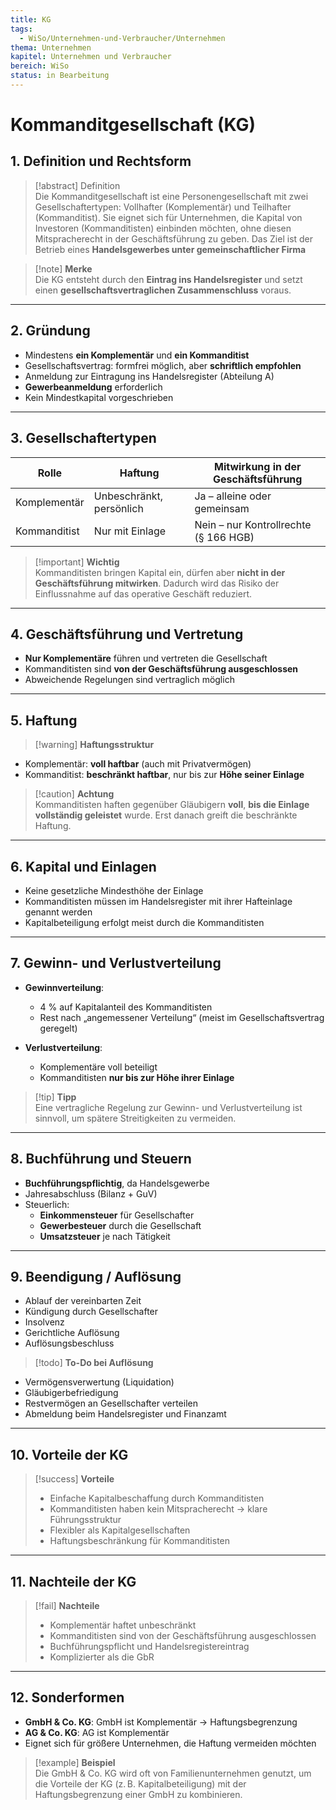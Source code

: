 ```yaml
---
title: KG
tags:
  - WiSo/Unternehmen-und-Verbraucher/Unternehmen
thema: Unternehmen
kapitel: Unternehmen und Verbraucher
bereich: WiSo
status: in Bearbeitung
---
```

# Kommanditgesellschaft (KG)

## 1. Definition und Rechtsform

> [!abstract] Definition  
> Die Kommanditgesellschaft ist eine Personengesellschaft mit zwei Gesellschaftertypen: Vollhafter (Komplementär) und Teilhafter (Kommanditist). Sie eignet sich für Unternehmen, die Kapital von Investoren (Kommanditisten) einbinden möchten, ohne diesen Mitspracherecht in der Geschäftsführung zu geben. Das Ziel ist der Betrieb eines **Handelsgewerbes unter gemeinschaftlicher Firma**

> [!note] **Merke**  
> Die KG entsteht durch den **Eintrag ins Handelsregister** und setzt einen **gesellschaftsvertraglichen Zusammenschluss** voraus.

---

## 2. Gründung

- Mindestens **ein Komplementär** und **ein Kommanditist**
- Gesellschaftsvertrag: formfrei möglich, aber **schriftlich empfohlen**
- Anmeldung zur Eintragung ins Handelsregister (Abteilung A)
- **Gewerbeanmeldung** erforderlich
- Kein Mindestkapital vorgeschrieben

---

## 3. Gesellschaftertypen

| Rolle         | Haftung                  | Mitwirkung in der Geschäftsführung        |
|---------------|---------------------------|--------------------------------------------|
| Komplementär  | Unbeschränkt, persönlich  | Ja – alleine oder gemeinsam                |
| Kommanditist  | Nur mit Einlage           | Nein – nur Kontrollrechte (§ 166 HGB)      |

> [!important] **Wichtig**  
> Kommanditisten bringen Kapital ein, dürfen aber **nicht in der Geschäftsführung mitwirken**. Dadurch wird das Risiko der Einflussnahme auf das operative Geschäft reduziert.

---

## 4. Geschäftsführung und Vertretung

- **Nur Komplementäre** führen und vertreten die Gesellschaft
- Kommanditisten sind **von der Geschäftsführung ausgeschlossen**
- Abweichende Regelungen sind vertraglich möglich

---

## 5. Haftung

> [!warning] **Haftungsstruktur**
- Komplementär: **voll haftbar** (auch mit Privatvermögen)
- Kommanditist: **beschränkt haftbar**, nur bis zur **Höhe seiner Einlage**

> [!caution] **Achtung**  
> Kommanditisten haften gegenüber Gläubigern **voll**, **bis die Einlage vollständig geleistet** wurde. Erst danach greift die beschränkte Haftung.

---

## 6. Kapital und Einlagen

- Keine gesetzliche Mindesthöhe der Einlage
- Kommanditisten müssen im Handelsregister mit ihrer Hafteinlage genannt werden
- Kapitalbeteiligung erfolgt meist durch die Kommanditisten

---

## 7. Gewinn- und Verlustverteilung

- **Gewinnverteilung**:
  - 4 % auf Kapitalanteil des Kommanditisten
  - Rest nach „angemessener Verteilung“ (meist im Gesellschaftsvertrag geregelt)

- **Verlustverteilung**:
  - Komplementäre voll beteiligt
  - Kommanditisten **nur bis zur Höhe ihrer Einlage**

> [!tip] **Tipp**  
> Eine vertragliche Regelung zur Gewinn- und Verlustverteilung ist sinnvoll, um spätere Streitigkeiten zu vermeiden.

---

## 8. Buchführung und Steuern

- **Buchführungspflichtig**, da Handelsgewerbe
- Jahresabschluss (Bilanz + GuV)
- Steuerlich:
  - **Einkommensteuer** für Gesellschafter
  - **Gewerbesteuer** durch die Gesellschaft
  - **Umsatzsteuer** je nach Tätigkeit

---

## 9. Beendigung / Auflösung

- Ablauf der vereinbarten Zeit
- Kündigung durch Gesellschafter
- Insolvenz
- Gerichtliche Auflösung
- Auflösungsbeschluss

> [!todo] **To-Do bei Auflösung**
- Vermögensverwertung (Liquidation)
- Gläubigerbefriedigung
- Restvermögen an Gesellschafter verteilen
- Abmeldung beim Handelsregister und Finanzamt

---

## 10. Vorteile der KG

> [!success] **Vorteile**
> - Einfache Kapitalbeschaffung durch Kommanditisten
> - Kommanditisten haben kein Mitspracherecht → klare Führungsstruktur
> - Flexibler als Kapitalgesellschaften
> - Haftungsbeschränkung für Kommanditisten

---

## 11. Nachteile der KG

> [!fail] **Nachteile**
> - Komplementär haftet unbeschränkt
> - Kommanditisten sind von der Geschäftsführung ausgeschlossen
> - Buchführungspflicht und Handelsregistereintrag
> - Komplizierter als die GbR

---

## 12. Sonderformen

- **GmbH & Co. KG**: GmbH ist Komplementär → Haftungsbegrenzung
- **AG & Co. KG**: AG ist Komplementär
- Eignet sich für größere Unternehmen, die Haftung vermeiden möchten

> [!example] **Beispiel**  
> Die GmbH & Co. KG wird oft von Familienunternehmen genutzt, um die Vorteile der KG (z. B. Kapitalbeteiligung) mit der Haftungsbegrenzung einer GmbH zu kombinieren.



